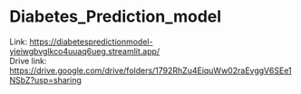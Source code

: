 # Diabetes_Prediction_model
Link: https://diabetespredictionmodel-yjeiwgbvglkco4uuaq6ueg.streamlit.app/ <br>
Drive link: https://drive.google.com/drive/folders/1792RhZu4EiquWw02raEvggV6SEe1NSbZ?usp=sharing
